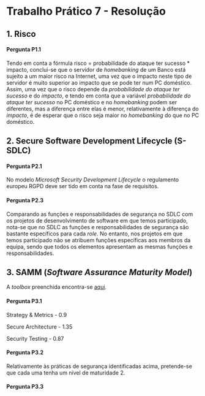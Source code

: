 # Trabalho Prático 7 - Resolução

## 1. Risco

#### Pergunta P1.1

Tendo em conta a fórmula risco = probabilidade do ataque ter sucesso * impacto, conclui-se que o servidor de *homebanking* de um Banco está sujeito a um maior risco na Internet, uma vez que o impacto neste tipo de servidor é muito superior ao impacto que se pode ter num PC doméstico. Assim, uma vez que o risco depende da *probabilidade do ataque ter sucesso* e do *impacto*, e tendo em conta que a variável *probabilidade do ataque ter sucesso* no PC doméstico e no *homebanking* podem ser diferentes, mas a diferença entre elas é menor, relativamente à diferença do *impacto*, é de esperar que o risco seja maior no *homebanking* do que no PC doméstico.

## 2. Secure Software Development Lifecycle (S-SDLC)

#### Pergunta P2.1

No modelo *Microsoft Security Development Lifecycle* o regulamento europeu RGPD deve ser tido em conta na fase de requisitos.

#### Pergunta P2.3

Comparando as funções e responsabilidades de segurança no SDLC com os projetos de desenvolvimento de software em que temos participado, nota-se que no SDLC as funções e responsabilidades de segurança são bastante específicos para cada *role*. No entanto, nos projetos em que temos participado não se atribuem funções específicas aos membros da equipa, sendo que todos os elementos apresentam as mesmas funções e responsabilidades.


## 3. SAMM (*Software Assurance Maturity Model*)

A *toolbox* preenchida encontra-se [aqui]().

#### Pergunta P3.1

Strategy & Metrics - 0.9

Secure Architecture - 1.35

Security Testing - 0.87

#### Pergunta P3.2

Relativamente às práticas de segurança identificadas acima, pretende-se que cada uma tenha um nível de maturidade 2.

#### Pergunta P3.3

